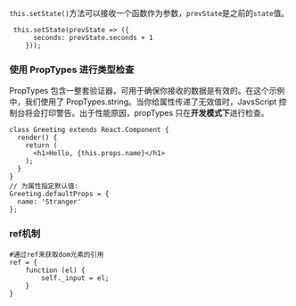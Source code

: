 `this.setState()`方法可以接收一个函数作为参数，`prevState`是之前的`state`值。

```
 this.setState(prevState => ({
      seconds: prevState.seconds + 1
    }));
```
### 使用 PropTypes 进行类型检查
PropTypes 包含一整套验证器，可用于确保你接收的数据是有效的。在这个示例中，我们使用了 PropTypes.string。当你给属性传递了无效值时，JavsScript 控制台将会打印警告。出于性能原因，propTypes 只在**开发模式下**进行检查。

```
class Greeting extends React.Component {
  render() {
    return (
      <h1>Hello, {this.props.name}</h1>
    );
  }
}
// 为属性指定默认值:
Greeting.defaultProps = {
  name: 'Stranger'
};
```

### ref机制
```
#通过ref来获取dom元素的引用
ref = {
	function (el) {
		self._input = el;
	}
}
```